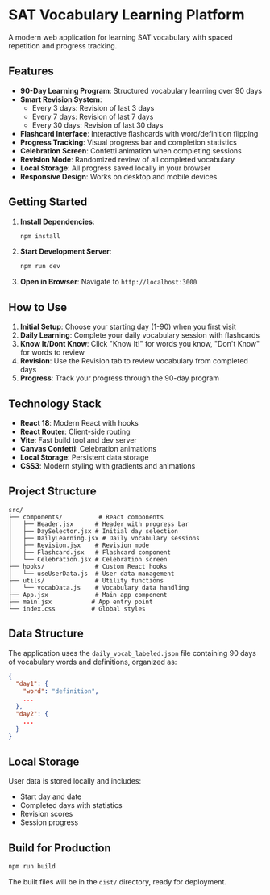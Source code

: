 # SAT Vocabulary Learning Platform

A modern web application for learning SAT vocabulary with spaced repetition and progress tracking.

## Features

- **90-Day Learning Program**: Structured vocabulary learning over 90 days
- **Smart Revision System**: 
  - Every 3 days: Revision of last 3 days
  - Every 7 days: Revision of last 7 days  
  - Every 30 days: Revision of last 30 days
- **Flashcard Interface**: Interactive flashcards with word/definition flipping
- **Progress Tracking**: Visual progress bar and completion statistics
- **Celebration Screen**: Confetti animation when completing sessions
- **Revision Mode**: Randomized review of all completed vocabulary
- **Local Storage**: All progress saved locally in your browser
- **Responsive Design**: Works on desktop and mobile devices

## Getting Started

1. **Install Dependencies**:
   ```bash
   npm install
   ```

2. **Start Development Server**:
   ```bash
   npm run dev
   ```

3. **Open in Browser**:
   Navigate to `http://localhost:3000`

## How to Use

1. **Initial Setup**: Choose your starting day (1-90) when you first visit
2. **Daily Learning**: Complete your daily vocabulary session with flashcards
3. **Know It/Dont Know**: Click "Know It!" for words you know, "Don't Know" for words to review
4. **Revision**: Use the Revision tab to review vocabulary from completed days
5. **Progress**: Track your progress through the 90-day program

## Technology Stack

- **React 18**: Modern React with hooks
- **React Router**: Client-side routing
- **Vite**: Fast build tool and dev server
- **Canvas Confetti**: Celebration animations
- **Local Storage**: Persistent data storage
- **CSS3**: Modern styling with gradients and animations

## Project Structure

```
src/
├── components/          # React components
│   ├── Header.jsx      # Header with progress bar
│   ├── DaySelector.jsx # Initial day selection
│   ├── DailyLearning.jsx # Daily vocabulary sessions
│   ├── Revision.jsx    # Revision mode
│   ├── Flashcard.jsx   # Flashcard component
│   └── Celebration.jsx # Celebration screen
├── hooks/              # Custom React hooks
│   └── useUserData.js  # User data management
├── utils/              # Utility functions
│   └── vocabData.js    # Vocabulary data handling
├── App.jsx             # Main app component
├── main.jsx           # App entry point
└── index.css          # Global styles
```

## Data Structure

The application uses the `daily_vocab_labeled.json` file containing 90 days of vocabulary words and definitions, organized as:

```json
{
  "day1": {
    "word": "definition",
    ...
  },
  "day2": {
    ...
  }
}
```

## Local Storage

User data is stored locally and includes:
- Start day and date
- Completed days with statistics
- Revision scores
- Session progress

## Build for Production

```bash
npm run build
```

The built files will be in the `dist/` directory, ready for deployment.